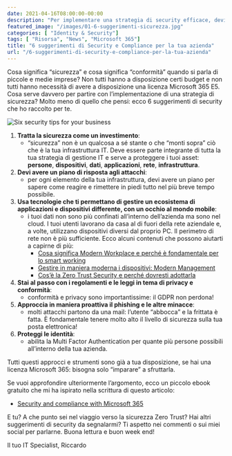 ```yaml
---
date: 2021-04-16T08:00:00-00:00
description: "Per implementare una strategia di security efficace, devi riflettere su alcuni aspetti: ecco 6 suggerimenti di sicurezza per la tua azienda."
featured_image: "/images/01-6-suggerimenti-sicurezza.jpg"
categories: [ "Identity & Security"]
tags: [ "Risorsa", "News", "Microsoft 365"]
title: "6 suggerimenti di Security e Compliance per la tua azienda"
url: "/6-suggerimenti-di-security-e-compliance-per-la-tua-azienda"
---
```

Cosa significa “sicurezza” e cosa significa “conformità” quando si parla di piccole e medie imprese? Non tutti hanno a disposizione certi budget e non tutti hanno necessità di avere a disposizione una licenza Microsoft 365 E5. Cosa serve davvero per partire con l’implementazione di una strategia di sicurezza? Molto meno di quello che pensi: ecco 6 suggerimenti di security che ho raccolto per te.

![Six security tips for your business](/images/01-6-suggerimenti-sicurezza.jpg)

1. **Tratta la sicurezza come un investimento**:
    - “sicurezza” non è un qualcosa a sé stante o che “monti sopra” ciò che è la tua infrastruttura IT. Deve essere parte integrante di tutta la tua strategia di gestione IT e serve a proteggere i tuoi asset: **persone**, **dispositivi**, **dati**, **applicazioni**, **rete**, **infrastruttura**.
2. **Devi avere un piano di risposta agli attacchi**:
    - per ogni elemento della tua infrastruttura, devi avere un piano per sapere come reagire e rimettere in piedi tutto nel più breve tempo possibile.
3. **Usa tecnologie che ti permettano di gestire un ecosistema di applicazioni e dispositivi differente, con un occhio al mondo mobile**:
    - i tuoi dati non sono più confinati all’interno dell’azienda ma sono nel cloud. I tuoi utenti lavorano da casa al di fuori della rete aziendale e, a volte, utilizzano dispositivi diversi dal proprio PC. Il perimetro di rete non è più sufficiente. Ecco alcuni contenuti che possono aiutarti a capirne di più:
        - [Cosa significa Modern Workplace e perché è fondamentale per lo smart working](/cosa-significa-modern-workplace/)
        - [Gestire in maniera moderna i dispositivi: Modern Management](/modern-workplace-management/)
        - [Cos’è la Zero Trust Security e perché dovresti adottarla](/zero-trust-security/)
4. **Stai al passo con i regolamenti e le leggi in tema di privacy e conformità**:
    - conformità e privacy sono importantissime: il GDPR non perdona!
5. **Approccia in maniera proattiva il phishing e le altre minacce**:
    - molti attacchi partono da una mail: l’utente “abbocca” e la frittata è fatta. È fondamentale tenere molto alto il livello di sicurezza sulla tua posta elettronica!
6. **Proteggi le identità**:
    - abilita la Multi Factor Authentication per quante più persone possibili all’interno della tua azienda.

Tutti questi approcci e strumenti sono già a tua disposizione, se hai una licenza Microsoft 365: bisogna solo “imparare” a sfruttarla.

Se vuoi approfondire ulteriormente l’argomento, ecco un piccolo ebook gratuito che mi ha ispirato nella scrittura di questo articolo:
- [Security and compliance with Microsoft 365](https://info.microsoft.com/ww-landing-security-matters.html?lcid=en-gb)

E tu? A che punto sei nel viaggio verso la sicurezza Zero Trust? Hai altri suggerimenti di security da segnalarmi? Ti aspetto nei commenti o sui miei social per parlarne. Buona lettura e buon week end!

Il tuo IT Specialist, Riccardo